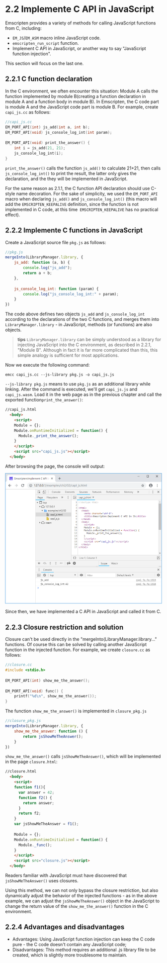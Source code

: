 # 2.2 Implemente C API in JavaScript

Emscripten provides a variety of methods for calling JavaScript functions from C, including:
- `EM_JS`/`EM_ASM` macro inline JavaScript code.
- `emscripten_run_script` function.
- Implement C API in JavaScript, or another way to say "JavaScript function injection".

This section will focus on the last one.

## 2.2.1 C function declaration

In the C environment, we often encounter this situation: Module A calls the function implemented by module B(creating a function declaration in module A and a function body in module B). In Emscripten, the C code part is module A and the JavaScript code part is module B. For example, create `capi_js.cc` as follows:

```c
//capi_js.cc
EM_PORT_API(int) js_add(int a, int b);
EM_PORT_API(void) js_console_log_int(int param);

EM_PORT_API(void) print_the_answer() {
    int i = js_add(21, 21);
    js_console_log_int(i);
}
```

`print_the_answer()` calls the function `js_add()` to calculate 21+21, then calls `js_console_log_int()` to print the result, the latter only gives the declaration, and the they will be implemented in JavaScript.

For the same reason as 2.1.1, the C function API declaration should use C-style name decoration. For the sake of simplicity, we used the `EM_PORT_API` macro when declaring `js_add()` and `js_console_log_int()` (this macro will add the `EMSCRIPTEN_KEEPALIVE` definition, since the function is not implemented in C code, at this time` EMSCRIPTEN_KEEPALIVE` has no practical effect).

## 2.2.2 Implemente C functions in JavaScript

Create a JavaScript source file `pkg.js` as follows:

```js
//pkg.js
mergeInto(LibraryManager.library, {
    js_add: function (a, b) {
        console.log("js_add");
        return a + b;
    },

    js_console_log_int: function (param) {
        console.log("js_console_log_int:" + param);
    }
})
```

The code above defines two objects `js_add` and `js_console_log_int` according to the declarations of the two C functions, and merges them into `LibraryManager.library` - in JavaScript, methods (or functions) are also objects.

> **tips** `LibraryManager.library` can be simply understood as a library for injecting JavaScript into the C environment, as described in 2.2.1, "Module B". Although in fact it is far more complicated than this, this simple analogy is sufficient for most applications.

Now we execute the following command:

```
emcc capi_js.cc --js-library pkg.js -o capi_js.js
```

`--js-library pkg.js` means to use `pkg.js` as an additional library while linking. After the command is executed, we'll get `capi_js.js` and `capi_js.wasm`. Load it in the web page as in the previous chapter and call the exported function`print_the_answer()`:

```html
//capi_js.html
  <body>
    <script>
    Module = {};
    Module.onRuntimeInitialized = function() {
      Module._print_the_answer();
    }
    </script>
    <script src="capi_js.js"></script>
  </body>
```

After browsing the page, the console will output:

![](images/02-c-api-js.png)

Since then, we have implemented a C API in JavaScript and called it from C.

## 2.2.3 Closure restriction and solution

Closure can't be used directly in the "mergeInto(LibraryManager.library..." functions. Of course this can be solved by calling another JavaScript function in the injected function. For example, we create `closure.cc` as follows:

```c
//closure.cc
#include <stdio.h>

EM_PORT_API(int) show_me_the_answer();

EM_PORT_API(void) func() {
    printf("%d\n", show_me_the_answer());
}
```

The function `show_me_the_answer()` is implemented in `closure_pkg.js`

```js
//closure_pkg.js
mergeInto(LibraryManager.library, {
    show_me_the_answer: function () {
        return jsShowMeTheAnswer();
    }
})
```

`show_me_the_answer()` calls `jsShowMeTheAnswer()`, which will be implemented in the page `closure.html`:

```html
//closure.html
  <body>
    <script>
    function f1(){
      var answer = 42;
      function f2() {
        return answer;
      }
      return f2;
    }
    var jsShowMeTheAnswer = f1();

    Module = {};
    Module.onRuntimeInitialized = function() {
      Module._func();
    }
    </script>
    <script src="closure.js"></script>
  </body>
```

Readers familiar with JavaScript must have discovered that `jsShowMeTheAnswer()` uses closures.

Using this method, we can not only bypass the closure restriction, but also dynamically adjust the behavior of the injected functions - as in the above example, we can adjust the `jsShowMeTheAnswer()` object in the JavaScript to change the return value of the `show_me_the_answer()` function in the C environment.

## 2.2.4 Advantages and disadvantages

- Advantages: Using JavaScript function injection can keep the C code pure - the C code doesn't contain any JavaScript code;
- Disadvantages: This method requires an additional .js library file to be created, which is slightly more troublesome to maintain.